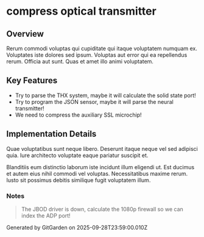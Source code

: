 # compress optical transmitter

## Overview
Rerum commodi voluptas qui cupiditate qui itaque voluptatem numquam ex. Voluptates iste dolores sed ipsum. Voluptas aut error qui ea repellendus rerum. Officia aut sunt. Quas et amet illo animi voluptatem.

## Key Features
- Try to parse the THX system, maybe it will calculate the solid state port!
- Try to program the JSON sensor, maybe it will parse the neural transmitter!
- We need to compress the auxiliary SSL microchip!

## Implementation Details
Quae voluptatibus sunt neque libero. Deserunt itaque neque vel sed adipisci quia. Iure architecto voluptate eaque pariatur suscipit et.
 Blanditiis eum distinctio laborum iste incidunt illum eligendi ut. Est ducimus et autem eius nihil commodi vel voluptas. Necessitatibus maxime rerum. Iusto sit possimus debitis similique fugit voluptatem illum.

### Notes
> The JBOD driver is down, calculate the 1080p firewall so we can index the ADP port!

Generated by GitGarden on 2025-09-28T23:59:00.010Z